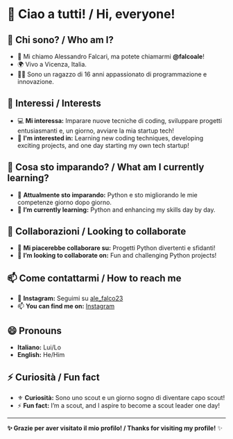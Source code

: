 # 👋 Ciao a tutti! / Hi, everyone!

## 👤 Chi sono? / Who am I?
- 🚀 Mi chiamo Alessandro Falcari, ma potete chiamarmi **@falcoale**!
- 🌍 Vivo a Vicenza, Italia.
- 🧑‍💻 Sono un ragazzo di 16 anni appassionato di programmazione e innovazione.

## 👀 Interessi / Interests
- 💻 **Mi interessa:** Imparare nuove tecniche di coding, sviluppare progetti entusiasmanti e, un giorno, avviare la mia startup tech!
- 🚀 **I'm interested in:** Learning new coding techniques, developing exciting projects, and one day starting my own tech startup!

## 🌱 Cosa sto imparando? / What am I currently learning?
- 🐍 **Attualmente sto imparando:** Python e sto migliorando le mie competenze giorno dopo giorno.
- 🌱 **I’m currently learning:** Python and enhancing my skills day by day.

## 💞️ Collaborazioni / Looking to collaborate
- 🤝 **Mi piacerebbe collaborare su:** Progetti Python divertenti e sfidanti!
- 💞️ **I’m looking to collaborate on:** Fun and challenging Python projects!

## 📫 Come contattarmi / How to reach me
- 📸 **Instagram:** Seguimi su [ale_falco23](https://www.instagram.com/ale_falco23/)
- 📫 **You can find me on:** [Instagram](https://www.instagram.com/ale_falco23/)

## 😄 Pronouns
- **Italiano:** Lui/Lo
- **English:** He/Him

## ⚡ Curiosità / Fun fact
- ⚜️ **Curiosità:** Sono uno scout e un giorno sogno di diventare capo scout!
- ⚡ **Fun fact:** I’m a scout, and I aspire to become a scout leader one day!

---

**✨ Grazie per aver visitato il mio profilo! / Thanks for visiting my profile!** ✨

<!---
falcoale/falcoale is a ✨ special ✨ repository because its `README.md` (this file) appears on your GitHub profile.
You can click the Preview link to take a look at your changes.
--->
